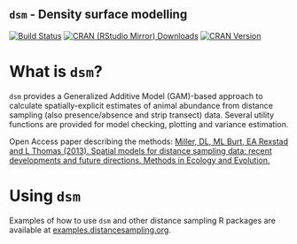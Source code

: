 `dsm` - Density surface modelling
-------------------------------

[![Build Status](https://travis-ci.org/DistanceDevelopment/dsm.svg?branch=master)](https://travis-ci.org/DistanceDevelopment/dsm)
[![CRAN (RStudio Mirror) Downloads](http://cranlogs.r-pkg.org/badges/dsm)](https://www.r-pkg.org:443/pkg/dsm)
[![CRAN Version](http://www.r-pkg.org/badges/version/dsm)](https://www.r-pkg.org:443/pkg/dsm)

# What is `dsm`?

`dsm` provides a Generalized Additive Model (GAM)-based approach to calculate spatially-explicit estimates of animal abundance from distance sampling (also presence/absence and strip transect) data. Several utility functions are provided for model checking, plotting and variance estimation.

Open Access paper describing the methods: [Miller, DL, ML Burt, EA Rexstad and L Thomas (2013). Spatial models for distance sampling data: recent developments and future directions. Methods in Ecology and Evolution.](https://besjournals.onlinelibrary.wiley.com/doi/abs/10.1111/2041-210X.12105)

# Using `dsm`

Examples of how to use `dsm` and other distance sampling R packages are available at [examples.distancesampling.org](http://examples.distancesampling.org).

